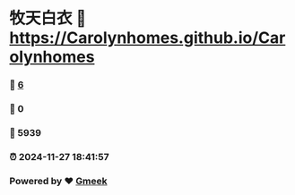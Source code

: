 # 牧天白衣 :link: https://Carolynhomes.github.io/Carolynhomes 
### :page_facing_up: [6](https://Carolynhomes.github.io/Carolynhomes/tag.html) 
### :speech_balloon: 0 
### :hibiscus: 5939 
### :alarm_clock: 2024-11-27 18:41:57 
### Powered by :heart: [Gmeek](https://github.com/Meekdai/Gmeek)
